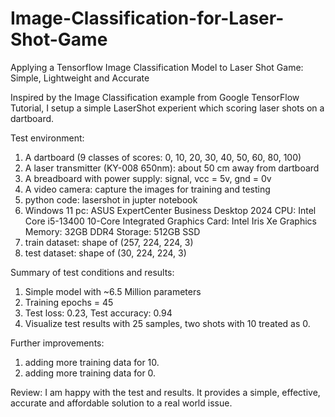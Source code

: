 # Image-Classification-for-Laser-Shot-Game
Applying a Tensorflow Image Classification Model to Laser Shot Game: Simple, Lightweight and Accurate 

Inspired by the Image Classification example from Google TensorFlow Tutorial, I setup a simple LaserShot experient which scoring laser shots on a dartboard.

Test environment:
1. A dartboard (9 classes of scores: 0, 10, 20, 30, 40, 50, 60, 80, 100)
2. A laser transmitter (KY-008 650nm): about 50 cm away from dartboard
3. A breadboard with power supply: signal, vcc = 5v, gnd = 0v
4. A video camera: capture the images for training and testing
5. python code: lasershot in jupter notebook
6. Windows 11 pc: 
	ASUS ExpertCenter Business Desktop 2024 
	CPU: Intel Core i5-13400 10-Core 
	Integrated Graphics Card: Intel Iris Xe Graphics 
	Memory: 32GB DDR4 
	Storage: 512GB SSD
7. train dataset: shape of (257, 224, 224, 3)
8. test dataset: shape of (30, 224, 224, 3)

Summary of test conditions and results:
1. Simple model with ~6.5 Million parameters
2. Training epochs = 45
3. Test loss: 0.23, Test accuracy: 0.94
4. Visualize test results with 25 samples, two shots with 10 treated as 0.

Further improvements:
1. adding more training data for 10.
2. adding more training data for 0.

Review:
I am happy with the test and results. It provides a simple, effective, accurate and affordable solution to a real world issue.
